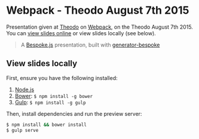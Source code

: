 # Webpack - Theodo August 7th 2015

Presentation given at [Theodo](http://www.theodo.fr) on [Webpack](http://webpack.github.io), on the Theodo August 7th 2015.
You can [view slides online](http://almouro.github.io/webpack-slides/dist/) or view slides locally (see below).

> A [Bespoke.js](http://markdalgleish.com/projects/bespoke.js) presentation, built with [generator-bespoke](https://github.com/markdalgleish/generator-bespoke)

## View slides locally

First, ensure you have the following installed:

1. [Node.js](http://nodejs.org)
2. [Bower](http://bower.io): `$ npm install -g bower`
3. [Gulp](http://gulpjs.com): `$ npm install -g gulp`

Then, install dependencies and run the preview server:

```bash
$ npm install && bower install
$ gulp serve
```
